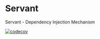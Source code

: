 # Servant
Servant - Dependency Injection Mechanism

[![codecov](https://codecov.io/gh/singularity-php/Servant/branch/master/graph/badge.svg)](https://codecov.io/gh/singularity-php/Servant)

